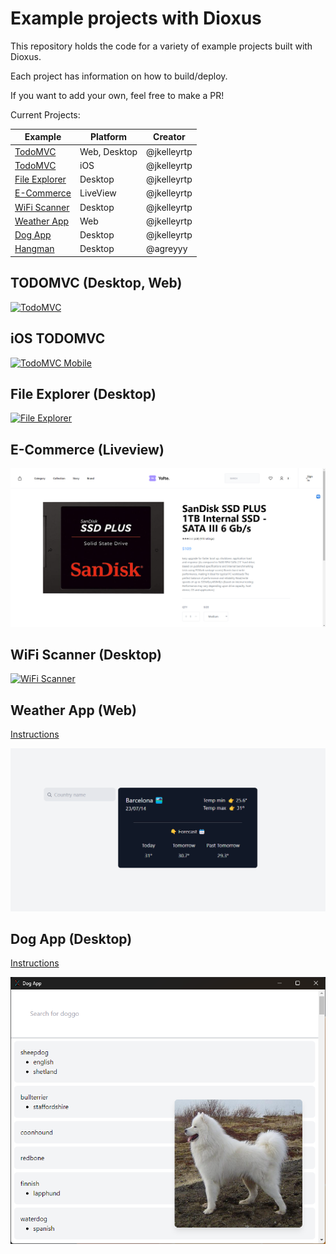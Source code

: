 # Example projects with Dioxus

This repository holds the code for a variety of example projects built with Dioxus.

Each project has information on how to build/deploy.

If you want to add your own, feel free to make a PR!


Current Projects:


| Example                          | Platform     | Creator     |
| -------------------------------- | ------------ | ----------- |
| [TodoMVC](./todomvc)             | Web, Desktop | @jkelleyrtp |
| [TodoMVC](./ios_demo)            | iOS          | @jkelleyrtp |
| [File Explorer](./file-explorer) | Desktop      | @jkelleyrtp |
| [E-Commerce](./ecommerce-site)   | LiveView     | @jkelleyrtp |
| [WiFi Scanner](./wifi-scanner)   | Desktop      | @jkelleyrtp |
| [Weather App](./weatherapp)      | Web          | @jkelleyrtp |
| [Dog App](./dog-app)             | Desktop      | @jkelleyrtp |
| [Hangman](./HangMan)             | Desktop      | @agreyyy    |

## TODOMVC (Desktop, Web)

[![TodoMVC](./todomvc/example.png)](./todomvc)

## iOS TODOMVC 
[![TodoMVC Mobile](./ios_demo/assets/screenshot_smaller.jpeg)](./ios_demo)

## File Explorer (Desktop) 
[![File Explorer](./file-explorer/image.png)](./file-explorer)


## E-Commerce (Liveview)
[![E Commerce](./ecommerce-site/demo.png)](./ecommerce-site)


## WiFi Scanner (Desktop)
[![WiFi Scanner](./wifi-scanner/demo_small.png)](./wifi-scanner)

## Weather App (Web)
[Instructions](./weatherapp/README.md/#Instructions)

[![Weather App](./weatherapp/weatherapp.png)](./weatherapp)

## Dog App (Desktop)
[Instructions](./dog-app/README.md/#Instructions)

[![Dog App](./dog-app/dog-app.png)](./dog-app)
